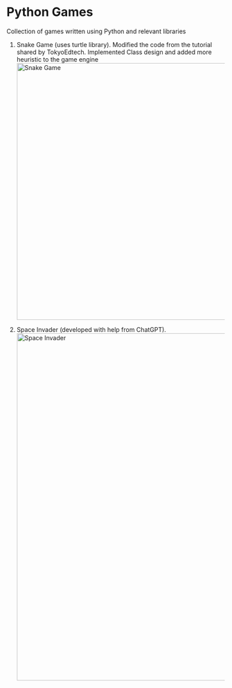 # Python Games
 Collection of games written using Python and relevant libraries

 1. Snake Game (uses turtle library). Modified the code from the tutorial shared by TokyoEdtech. Implemented Class design and added more heuristic to the game engine
    <img width="593" alt="Snake Game" src="https://github.com/user-attachments/assets/9d316a00-0aeb-4930-ad86-c6c3a55a0f9c">

 2. Space Invader (developed with help from ChatGPT).
    <img width="802" alt="Space Invader" src="https://github.com/user-attachments/assets/943574fb-f474-433b-8316-1fc924c9f8e7" />

